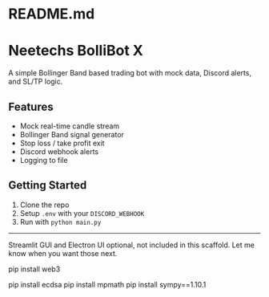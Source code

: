 
# README.md
# Neetechs BolliBot X

A simple Bollinger Band based trading bot with mock data, Discord alerts, and SL/TP logic.

## Features
- Mock real-time candle stream
- Bollinger Band signal generator
- Stop loss / take profit exit
- Discord webhook alerts
- Logging to file

## Getting Started
1. Clone the repo
2. Setup `.env` with your `DISCORD_WEBHOOK`
3. Run with `python main.py`

---
Streamlit GUI and Electron UI optional, not included in this scaffold. Let me know when you want those next.


pip install web3

pip install ecdsa
pip install mpmath
        pip install sympy==1.10.1
